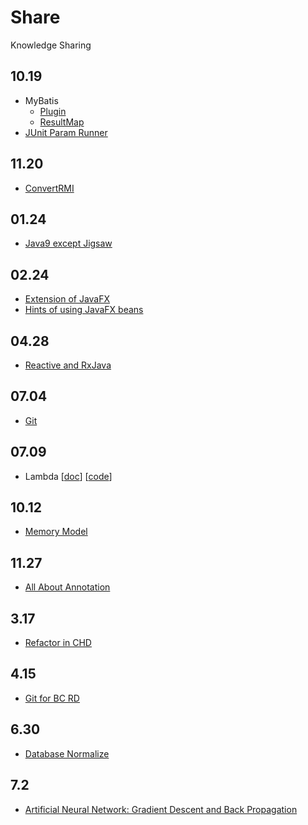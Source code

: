 # Share
Knowledge Sharing

## 10.19
- MyBatis
	- [Plugin](src/main/java/xdean/share/mybatis/plugin)
	- [ResultMap](src/main/java/xdean/share/mybatis/resultmap)
- [JUnit Param Runner](src/main/java/xdean/share/junit/param)

## 11.20
- [ConvertRMI](src/main/java/xdean/share/rmi/javassist/ConvertRMI.java)

## 01.24
- [Java9 except Jigsaw](../../../Java9-Learning)

## 02.24
- [Extension of JavaFX](doc/Extension-of-JavaFX.md)
- [Hints of using JavaFX beans](doc/Hints-of-using-JavaFX-beans.md)

## 04.28
- [Reactive and RxJava](doc/rxjava/1-Reactive-API.md)

## 07.04
- [Git](doc/git/1-introduce.md)

## 07.09
- Lambda [[doc](doc/lambda/1-lambda-vs-anonymous.md)] [[code](src/main/java/xdean/share/lambda)]

## 10.12
- [Memory Model](doc/memory-model/1-memory-model.md)

## 11.27
- [All About Annotation](doc/annotation/1-introduce.md)

## 3.17
- [Refactor in CHD](doc/design/19-03-11/Refactor.md)

## 4.15
- [Git for BC RD](doc/git/git-for-rd/)

## 6.30
- [Database Normalize](doc/database/database-normalize.md)

## 7.2
- [Artificial Neural Network: Gradient Descent and Back Propagation](doc/machine/ANN-GD-BP/GradientDescentAndBackPropagation.md)